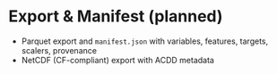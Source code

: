 # Export & Manifest (planned)

- Parquet export and `manifest.json` with variables, features, targets, scalers, provenance
- NetCDF (CF-compliant) export with ACDD metadata
